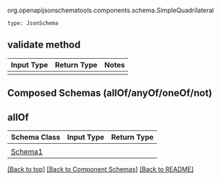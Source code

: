 org.openapijsonschematools.components.schema.SimpleQuadrilateral
```
type: JsonSchema
```

## validate method
Input Type | Return Type | Notes
------------ | ------------- | -------------
 |  |

## Composed Schemas (allOf/anyOf/oneOf/not)
## allOf
Schema Class | Input Type | Return Type
------------ | ---------- | -----------
 |  | 
[Schema1](#) |  | 


[[Back to top]](#top) [[Back to Component Schemas]](../../../README.md#Component-Schemas) [[Back to README]](../../../README.md)

